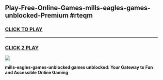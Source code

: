 
## Play-Free-Online-Games-mills-eagles-games-unblocked-Premium #rteqm
<h3>
<a href="https://premium.freeplayer.one?title=mills-eagles-games-unblocked&ref=8M">CLICK TO PLAY</a></h3>
<hr>

<h3>
<a href="https://premium.freeplayer.one?title=mills-eagles-games-unblocked&ref=8M">CLICK 2 PLAY</a>
  
</h3>

<a href="https://premium.freeplayer.one?title=mills-eagles-games-unblocked&ref=8M"><img src="https://clearcache.store/games.png"></a>


**mills-eagles-games-unblocked games unblocked: Your Gateway to Fun and Accessible Online Gaming**
